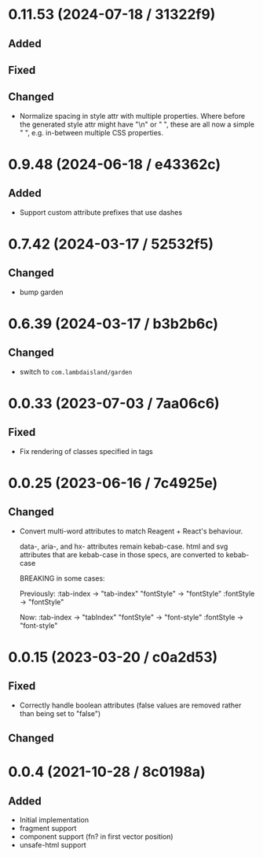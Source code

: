 # 0.11.53 (2024-07-18 / 31322f9)

## Added

## Fixed

## Changed
- Normalize spacing in style attr with multiple properties.
  Where before the generated style attr might have "\n" or "   ",
  these are all now a simple " ", e.g. in-between multiple CSS properties.

# 0.9.48 (2024-06-18 / e43362c)

## Added

- Support custom attribute prefixes that use dashes

# 0.7.42 (2024-03-17 / 52532f5)

## Changed

- bump garden

# 0.6.39 (2024-03-17 / b3b2b6c)

## Changed

- switch to `com.lambdaisland/garden`

# 0.0.33 (2023-07-03 / 7aa06c6)

## Fixed

- Fix rendering of classes specified in tags

# 0.0.25 (2023-06-16 / 7c4925e)

## Changed

- Convert multi-word attributes to match Reagent + React's behaviour.

  data-, aria-, and hx- attributes remain kebab-case.
  html and svg attributes that are kebab-case in those specs, are converted to kebab-case

  BREAKING in some cases:

    Previously:
    :tab-index -> "tab-index"
    "fontStyle" -> "fontStyle"
    :fontStyle -> "fontStyle"

    Now:
    :tab-index -> "tabIndex"
    "fontStyle" -> "font-style"
    :fontStyle -> "font-style"

# 0.0.15 (2023-03-20 / c0a2d53)

## Fixed

- Correctly handle boolean attributes (false values are removed rather than being set to "false")

## Changed

# 0.0.4 (2021-10-28 / 8c0198a)

## Added

- Initial implementation
- fragment support
- component support (fn? in first vector position)
- unsafe-html support
